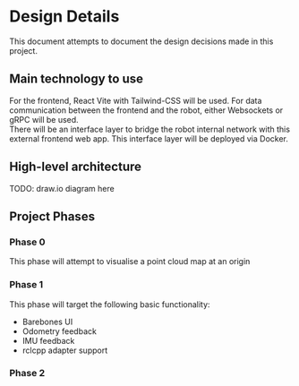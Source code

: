 # Design Details

This document attempts to document the design decisions made in this project.

## Main technology to use

For the frontend, React Vite with Tailwind-CSS will be used. For data communication between the frontend and the robot, either Websockets or gRPC will be used.  
There will be an interface layer to bridge the robot internal network with this external frontend web app. This interface layer will be deployed via Docker.

## High-level architecture
TODO: draw.io diagram here

## Project Phases

### Phase 0
This phase will attempt to visualise a point cloud map at an origin

### Phase 1
This phase will target the following basic functionality:
- Barebones UI
- Odometry feedback
- IMU feedback
- rclcpp adapter support

### Phase 2
